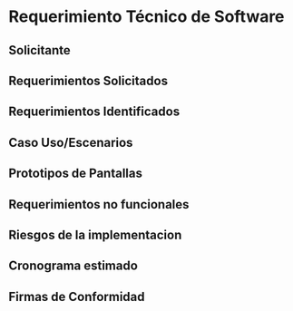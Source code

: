# Requerimiento Técnico de Software

## Solicitante
<!--- Utilizar @usuario -->

## Requerimientos Solicitados


## Requerimientos Identificados


## Caso Uso/Escenarios


## Prototipos de Pantallas


## Requerimientos no funcionales


## Riesgos de la implementacion

## Cronograma estimado
<!--- Utilizar milestone -->


## Firmas de Conformidad


